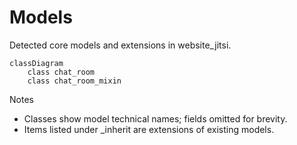 # Models

Detected core models and extensions in website_jitsi.

```mermaid
classDiagram
    class chat_room
    class chat_room_mixin
```

Notes
- Classes show model technical names; fields omitted for brevity.
- Items listed under _inherit are extensions of existing models.
